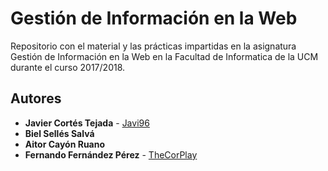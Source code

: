 # Gestión de Información en la Web
Repositorio con el material y las prácticas impartidas en la asignatura Gestión de Información en la Web en la Facultad de Informatica de la UCM durante el curso 2017/2018.

## Autores
* **Javier Cortés Tejada** - [Javi96](https://github.com/Javi96)
* **Biel Sellés Salvá**
* **Aitor Cayón Ruano**
* **Fernando Fernández Pérez** - [TheCorPlay](https://github.com/TheCorPlay)
